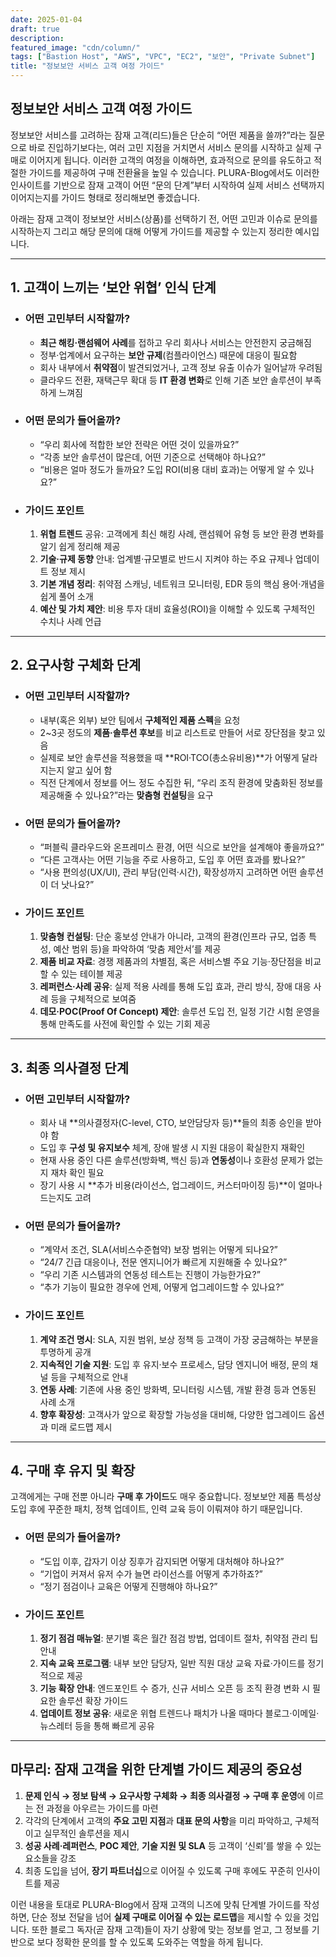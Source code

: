 ```yaml
---
date: 2025-01-04
draft: true
description: 
featured_image: "cdn/column/"
tags: ["Bastion Host", "AWS", "VPC", "EC2", "보안", "Private Subnet"]
title: "정보보안 서비스 고객 여정 가이드"
---
```


## 정보보안 서비스 고객 여정 가이드

정보보안 서비스를 고려하는 잠재 고객(리드)들은 단순히 “어떤 제품을 쓸까?”라는 질문으로 바로 진입하기보다는, 여러 고민 지점을 거치면서 서비스 문의를 시작하고 실제 구매로 이어지게 됩니다. 이러한 고객의 여정을 이해하면, 효과적으로 문의를 유도하고 적절한 가이드를 제공하여 구매 전환율을 높일 수 있습니다. PLURA-Blog에서도 이러한 인사이트를 기반으로 잠재 고객이 어떤 “문의 단계”부터 시작하여 실제 서비스 선택까지 이어지는지를 가이드 형태로 정리해보면 좋겠습니다.

아래는 잠재 고객이 정보보안 서비스(상품)를 선택하기 전, 어떤 고민과 이슈로 문의를 시작하는지 그리고 해당 문의에 대해 어떻게 가이드를 제공할 수 있는지 정리한 예시입니다.

---

## 1. 고객이 느끼는 ‘보안 위협’ 인식 단계
- ### 어떤 고민부터 시작할까?
  - **최근 해킹·랜섬웨어 사례**를 접하고 우리 회사나 서비스는 안전한지 궁금해짐  
  - 정부·업계에서 요구하는 **보안 규제**(컴플라이언스) 때문에 대응이 필요함  
  - 회사 내부에서 **취약점**이 발견되었거나, 고객 정보 유출 이슈가 일어날까 우려됨  
  - 클라우드 전환, 재택근무 확대 등 **IT 환경 변화**로 인해 기존 보안 솔루션이 부족하게 느껴짐  

- ### 어떤 문의가 들어올까?
  - “우리 회사에 적합한 보안 전략은 어떤 것이 있을까요?”  
  - “각종 보안 솔루션이 많은데, 어떤 기준으로 선택해야 하나요?”  
  - “비용은 얼마 정도가 들까요? 도입 ROI(비용 대비 효과)는 어떻게 알 수 있나요?”  

- ### 가이드 포인트
  1. **위협 트렌드** 공유: 고객에게 최신 해킹 사례, 랜섬웨어 유형 등 보안 환경 변화를 알기 쉽게 정리해 제공  
  2. **기술·규제 동향** 안내: 업계별·규모별로 반드시 지켜야 하는 주요 규제나 업데이트 정보 제시  
  3. **기본 개념 정리**: 취약점 스캐닝, 네트워크 모니터링, EDR 등의 핵심 용어·개념을 쉽게 풀어 소개  
  4. **예산 및 가치 제안**: 비용 투자 대비 효율성(ROI)을 이해할 수 있도록 구체적인 수치나 사례 언급  

---

## 2. 요구사항 구체화 단계
- ### 어떤 고민부터 시작할까?
  - 내부(혹은 외부) 보안 팀에서 **구체적인 제품 스펙**을 요청  
  - 2~3곳 정도의 **제품·솔루션 후보**를 비교 리스트로 만들어 서로 장단점을 찾고 있음  
  - 실제로 보안 솔루션을 적용했을 때 **ROI·TCO(총소유비용)**가 어떻게 달라지는지 알고 싶어 함  
  - 직전 단계에서 정보를 어느 정도 수집한 뒤, “우리 조직 환경에 맞춤화된 정보를 제공해줄 수 있나요?”라는 **맞춤형 컨설팅**을 요구  

- ### 어떤 문의가 들어올까?
  - “퍼블릭 클라우드와 온프레미스 환경, 어떤 식으로 보안을 설계해야 좋을까요?”  
  - “다른 고객사는 어떤 기능을 주로 사용하고, 도입 후 어떤 효과를 봤나요?”  
  - “사용 편의성(UX/UI), 관리 부담(인력·시간), 확장성까지 고려하면 어떤 솔루션이 더 낫나요?”  

- ### 가이드 포인트
  1. **맞춤형 컨설팅**: 단순 홍보성 안내가 아니라, 고객의 환경(인프라 규모, 업종 특성, 예산 범위 등)을 파악하여 ‘맞춤 제안서’를 제공  
  2. **제품 비교 자료**: 경쟁 제품과의 차별점, 혹은 서비스별 주요 기능·장단점을 비교할 수 있는 테이블 제공  
  3. **레퍼런스·사례 공유**: 실제 적용 사례를 통해 도입 효과, 관리 방식, 장애 대응 사례 등을 구체적으로 보여줌  
  4. **데모·POC(Proof Of Concept) 제안**: 솔루션 도입 전, 일정 기간 시험 운영을 통해 만족도를 사전에 확인할 수 있는 기회 제공  

---

## 3. 최종 의사결정 단계
- ### 어떤 고민부터 시작할까?
  - 회사 내 **의사결정자(C-level, CTO, 보안담당자 등)**들의 최종 승인을 받아야 함  
  - 도입 후 **구성 및 유지보수** 체계, 장애 발생 시 지원 대응이 확실한지 재확인  
  - 현재 사용 중인 다른 솔루션(방화벽, 백신 등)과 **연동성**이나 호환성 문제가 없는지 재차 확인 필요  
  - 장기 사용 시 **추가 비용(라이선스, 업그레이드, 커스터마이징 등)**이 얼마나 드는지도 고려  

- ### 어떤 문의가 들어올까?
  - “계약서 조건, SLA(서비스수준협약) 보장 범위는 어떻게 되나요?”  
  - “24/7 긴급 대응이나, 전문 엔지니어가 빠르게 지원해줄 수 있나요?”  
  - “우리 기존 시스템과의 연동성 테스트는 진행이 가능한가요?”  
  - “추가 기능이 필요한 경우에 언제, 어떻게 업그레이드할 수 있나요?”  

- ### 가이드 포인트
  1. **계약 조건 명시**: SLA, 지원 범위, 보상 정책 등 고객이 가장 궁금해하는 부분을 투명하게 공개  
  2. **지속적인 기술 지원**: 도입 후 유지·보수 프로세스, 담당 엔지니어 배정, 문의 채널 등을 구체적으로 안내  
  3. **연동 사례**: 기존에 사용 중인 방화벽, 모니터링 시스템, 개발 환경 등과 연동된 사례 소개  
  4. **향후 확장성**: 고객사가 앞으로 확장할 가능성을 대비해, 다양한 업그레이드 옵션과 미래 로드맵 제시  

---

## 4. 구매 후 유지 및 확장
고객에게는 구매 전뿐 아니라 **구매 후 가이드**도 매우 중요합니다. 정보보안 제품 특성상 도입 후에 꾸준한 패치, 정책 업데이트, 인력 교육 등이 이뤄져야 하기 때문입니다.

- ### 어떤 문의가 들어올까?
  - “도입 이후, 갑자기 이상 징후가 감지되면 어떻게 대처해야 하나요?”  
  - “기업이 커져서 유저 수가 늘면 라이선스를 어떻게 추가하죠?”  
  - “정기 점검이나 교육은 어떻게 진행해야 하나요?”  

- ### 가이드 포인트
  1. **정기 점검 매뉴얼**: 분기별 혹은 월간 점검 방법, 업데이트 절차, 취약점 관리 팁 안내  
  2. **지속 교육 프로그램**: 내부 보안 담당자, 일반 직원 대상 교육 자료·가이드를 정기적으로 제공  
  3. **기능 확장 안내**: 엔드포인트 수 증가, 신규 서비스 오픈 등 조직 환경 변화 시 필요한 솔루션 확장 가이드  
  4. **업데이트 정보 공유**: 새로운 위협 트렌드나 패치가 나올 때마다 블로그·이메일·뉴스레터 등을 통해 빠르게 공유  

---

## 마무리: 잠재 고객을 위한 단계별 가이드 제공의 중요성
1. **문제 인식 → 정보 탐색 → 요구사항 구체화 → 최종 의사결정 → 구매 후 운영**에 이르는 전 과정을 아우르는 가이드를 마련  
2. 각각의 단계에서 고객의 **주요 고민 지점**과 **대표 문의 사항**을 미리 파악하고, 구체적이고 실무적인 솔루션을 제시  
3. **성공 사례·레퍼런스**, **POC 제안**, **기술 지원 및 SLA** 등 고객이 ‘신뢰’를 쌓을 수 있는 요소들을 강조  
4. 최종 도입을 넘어, **장기 파트너십**으로 이어질 수 있도록 구매 후에도 꾸준히 인사이트를 제공  

이런 내용을 토대로 PLURA-Blog에서 잠재 고객의 니즈에 맞춰 단계별 가이드를 작성하면, 단순 정보 전달을 넘어 **실제 구매로 이어질 수 있는 로드맵**을 제시할 수 있을 것입니다. 또한 블로그 독자(곧 잠재 고객)들이 자기 상황에 맞는 정보를 얻고, 그 정보를 기반으로 보다 정확한 문의를 할 수 있도록 도와주는 역할을 하게 됩니다.
